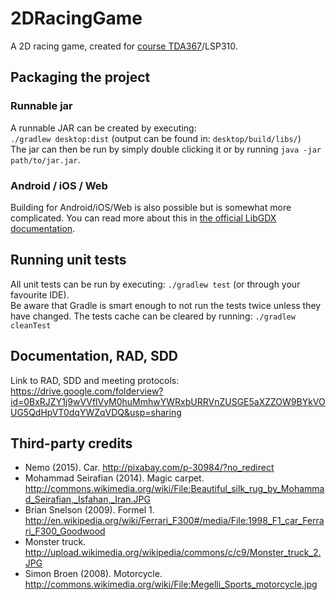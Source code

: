 # 2DRacingGame
A 2D racing game, created for [course TDA367](http://www.cse.chalmers.se/edu/course/TDA367/)/LSP310.

## Packaging the project

### Runnable jar
A runnable JAR can be created by executing:<br />
`./gradlew desktop:dist` (output can be found in: `desktop/build/libs/`)<br />
The jar can then be run by simply double clicking it or by running `java -jar path/to/jar.jar`.

### Android / iOS / Web
Building for Android/iOS/Web is also possible but is somewhat more complicated. You can read more about this in [the official LibGDX documentation](https://github.com/libgdx/libgdx/wiki/Gradle-on-the-Commandline#packaging-the-project).

## Running unit tests
All unit tests can be run by executing:
`./gradlew test` (or through your favourite IDE).<br />
Be aware that Gradle is smart enough to not run the tests twice unless they have changed. The tests cache can be cleared by running:
`./gradlew cleanTest`

## Documentation, RAD, SDD
Link to RAD, SDD and meeting protocols:
https://drive.google.com/folderview?id=0BxRJZY1j9wVVflVyM0huMmhwYWRxbURRVnZUSGE5aXZZOW9BYkVOUG5QdHpVT0dqYWZqVDQ&usp=sharing

## Third-party credits
* Nemo (2015). Car. http://pixabay.com/p-30984/?no_redirect
* Mohammad Seirafian (2014). Magic carpet. http://commons.wikimedia.org/wiki/File:Beautiful_silk_rug_by_Mohammad_Seirafian,_Isfahan,_Iran.JPG
* Brian Snelson (2009). Formel 1. http://en.wikipedia.org/wiki/Ferrari_F300#/media/File:1998_F1_car_Ferrari_F300_Goodwood
* Monster truck. http://upload.wikimedia.org/wikipedia/commons/c/c9/Monster_truck_2.JPG
* Simon Broen (2008). Motorcycle. http://commons.wikimedia.org/wiki/File:Megelli_Sports_motorcycle.jpg
